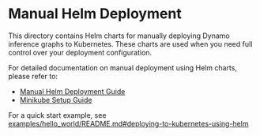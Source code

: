 <!--
SPDX-FileCopyrightText: Copyright (c) 2025 NVIDIA CORPORATION & AFFILIATES. All rights reserved.
SPDX-License-Identifier: Apache-2.0

Licensed under the Apache License, Version 2.0 (the "License");
you may not use this file except in compliance with the License.
You may obtain a copy of the License at

http://www.apache.org/licenses/LICENSE-2.0

Unless required by applicable law or agreed to in writing, software
distributed under the License is distributed on an "AS IS" BASIS,
WITHOUT WARRANTIES OR CONDITIONS OF ANY KIND, either express or implied.
See the License for the specific language governing permissions and
limitations under the License.
-->

# Manual Helm Deployment

This directory contains Helm charts for manually deploying Dynamo inference graphs to Kubernetes. These charts are used when you need full control over your deployment configuration.

For detailed documentation on manual deployment using Helm charts, please refer to:
- [Manual Helm Deployment Guide](../../docs/guides/dynamo_deploy/manual_helm_deployment.md)
- [Minikube Setup Guide](../../docs/guides/dynamo_deploy/minikube.md)

For a quick start example, see [examples/hello_world/README.md#deploying-to-kubernetes-using-helm](../../examples/hello_world/README.md#deploying-to-kubernetes-using-helm)